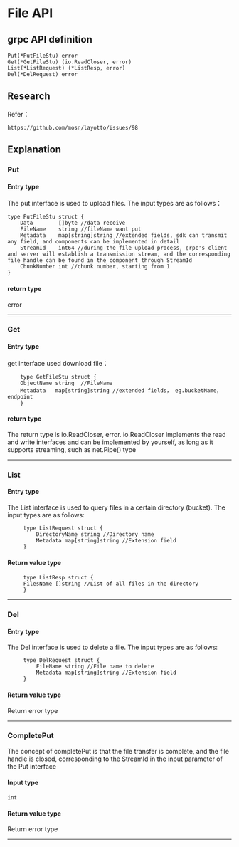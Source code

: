 # File API

## grpc API definition

```
Put(*PutFileStu) error
Get(*GetFileStu) (io.ReadCloser, error)
List(*ListRequest) (*ListResp, error)
Del(*DelRequest) error
```

## Research

Refer：

```
https://github.com/mosn/layotto/issues/98
```

## Explanation

### Put

#### Entry type
The put interface is used to upload files. The input types are as follows：

```
type PutFileStu struct {
	Data        []byte //data receive
	FileName    string //fileName want put
	Metadata    map[string]string //extended fields, sdk can transmit any field, and components can be implemented in detail
	StreamId    int64 //during the file upload process, grpc's client and server will establish a transmission stream, and the corresponding file handle can be found in the component through StreamId
	ChunkNumber int //chunk number, starting from 1
}

```
#### return type

error

----

### Get

#### Entry type

get interface used download file：

```
    type GetFileStu struct {
    ObjectName string  //FileName
    Metadata   map[string]string //extended fields， eg.bucketName，endpoint
    }
```
#### return type

The return type is io.ReadCloser, error. io.ReadCloser implements the read and write interfaces and can be implemented by yourself, as long as it supports streaming, such as net.Pipe() type

---

### List

#### Entry type

The List interface is used to query files in a certain directory (bucket). The input types are as follows:

```
     type ListRequest struct {
         DirectoryName string //Directory name
         Metadata map[string]string //Extension field
     }
```
#### Return value type

```
     type ListResp struct {
     FilesName []string //List of all files in the directory
     }
```
---

### Del

#### Entry type

The Del interface is used to delete a file. The input types are as follows:

```
     type DelRequest struct {
         FileName string //File name to delete
         Metadata map[string]string //Extension field
     }
```

#### Return value type

Return error type

---

### CompletePut

The concept of completePut is that the file transfer is complete, and the file handle is closed, corresponding to the StreamId in the input parameter of the Put interface
#### Input type

```
int
```

#### Return value type

Return error type

---